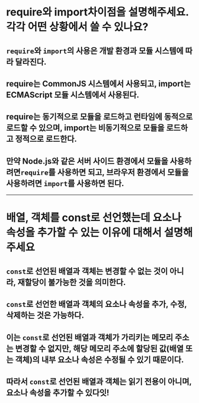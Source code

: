 # require와 import차이점을 설명해주세요. 각각 어떤 상황에서 쓸 수 있나요?

## `require`와 `import`의 사용은 개발 환경과 모듈 시스템에 따라 달라진다.

## require는 CommonJS 시스템에서 사용되고, import는 ECMAScript 모듈 시스템에서 사용된다. 
## require는 동기적으로 모듈을 로드하고 런타임에 동적으로 로드할 수 있으며, import는 비동기적으로 모듈을 로드하고 정적으로 로드한다.


## 만약 Node.js와 같은 서버 사이드 환경에서 모듈을 사용하려면`require`를 사용하면 되고, 브라우저 환경에서 모듈을 사용하려면 `import`를 사용하면 된다.

---

#   배열, 객체를 const로 선언했는데 요소나 속성을 추가할 수 있는 이유에 대해서 설명해주세요

## `const`로 선언된 배열과 객체는 변경할 수 없는 것이 아니라, 재할당이 불가능한 것을 의미한다.

## `const`로 선언한 배열과 객체의 요소나 속성을 추가, 수정, 삭제하는 것은 가능하다. 
## 이는 `const`로 선언된 배열과 객체가 가리키는 메모리 주소는 변경할 수 없지만, 해당 메모리 주소에 할당된 값(배열 또는 객체)의 내부 요소나 속성은 수정될 수 있기 때문이다. 

## 따라서 `const`로 선언된 배열과 객체는 읽기 전용이 아니며, 요소나 속성을 추가할 수 있다잇!